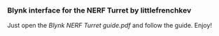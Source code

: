 ### Blynk interface for the NERF Turret by littlefrenchkev

Just open the _Blynk NERF Turret guide.pdf_ and follow the guide. Enjoy!

